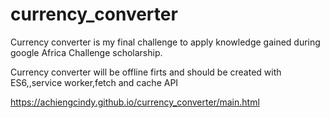 # currency_converter

Currency converter is my final challenge to apply knowledge gained during google Africa Challenge scholarship.

Currency converter will be offline firts and should be created with ES6,,service worker,fetch and cache API


https://achiengcindy.github.io/currency_converter/main.html
